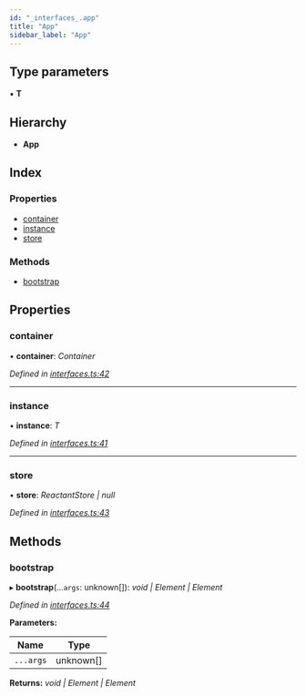 ```yaml
---
id: "_interfaces_.app"
title: "App"
sidebar_label: "App"
---
```


## Type parameters

▪ **T**

## Hierarchy

* **App**

## Index

### Properties

* [container](_interfaces_.app.md#container)
* [instance](_interfaces_.app.md#instance)
* [store](_interfaces_.app.md#store)

### Methods

* [bootstrap](_interfaces_.app.md#bootstrap)

## Properties

###  container

• **container**: *Container*

*Defined in [interfaces.ts:42](https://github.com/unadlib/reactant/blob/a019d587/packages/reactant/src/interfaces.ts#L42)*

___

###  instance

• **instance**: *T*

*Defined in [interfaces.ts:41](https://github.com/unadlib/reactant/blob/a019d587/packages/reactant/src/interfaces.ts#L41)*

___

###  store

• **store**: *ReactantStore | null*

*Defined in [interfaces.ts:43](https://github.com/unadlib/reactant/blob/a019d587/packages/reactant/src/interfaces.ts#L43)*

## Methods

###  bootstrap

▸ **bootstrap**(...`args`: unknown[]): *void | Element | Element*

*Defined in [interfaces.ts:44](https://github.com/unadlib/reactant/blob/a019d587/packages/reactant/src/interfaces.ts#L44)*

**Parameters:**

Name | Type |
------ | ------ |
`...args` | unknown[] |

**Returns:** *void | Element | Element*
